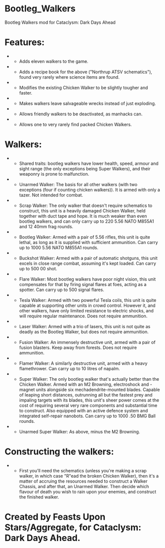 
# Bootleg_Walkers
Bootleg Walkers mod for Cataclysm: Dark Days Ahead


# Features:
* - Adds eleven walkers to the game.
* - Adds a recipe book for the above ("Northrup ATSV schematics"), found very rarely where science items are found.
* - Modifies the existing Chicken Walker to be slightly tougher and faster.
* - Makes walkers leave salvageable wrecks instead of just exploding.
* - Allows friendly walkers to be deactivated, as manhacks can.
* - Allows one to very rarely find packed Chicken Walkers.


# Walkers: 

* - Shared traits: bootleg walkers have lower health, speed, armour and sight range (the only exceptions being Super Walkers), and their weaponry is prone to malfunction.

* - Unarmed Walker: The basis for all other walkers (with two exceptions (four if counting chicken walkers)).  It is armed with only a tazer.  Not intended for combat.

* - Scrap Walker: The only walker that doesn't require schematics to construct, this unit is a heavily damaged Chicken Walker, held together with duct tape and hope.  It is much weaker than even bootleg walkers, and can only carry up to 220 5.56 NATO M855A1 and 12 40mm frag rounds.

* - Bootleg Walker: Armed with a pair of 5.56 rifles, this unit is quite lethal, as long as it is supplied with sufficient ammunition.  Can carry up to 1000 5.56 NATO M855A1 rounds.

* - Buckshot Walker: Armed with a pair of automatic shotguns, this unit excels in close range combat, assuming it's kept loaded.  Can carry up to 500 00 shot.

* - Flare Walker: Most bootleg walkers have poor night vision, this unit compensates for that by firing signal flares at foes, acting as a spotter.  Can carry up to 500 signal flares.

* - Tesla Walker: Armed with two powerful Tesla coils, this unit is quite capable at supporting other units in crowd control.  However it, and other walkers, have only limited resistance to electric shocks, and will require regular maintenance.  Does not require ammunition.

* - Laser Walker: Armed with a trio of lasers, this unit is not quite as deadly as the Bootleg Walker, but does not require ammunition.

* - Fusion Walker: An immensely destructive unit, armed with a pair of fusion blasters.  Keep away from forests.  Does not require ammunition.

* - Flamer Walker: A similarly destructive unit, armed with a heavy flamethrower.  Can carry up to 10 litres of napalm.

* - Super Walker: The only bootleg walker that's actually better than the Chicken Walker.  Armed with an M2 Browning, electroshock and -magnet units alongside six mechadendrite-mounted blades. Capable of leaping short distances, outrunning all but the fastest prey and impaling targets with its blades, this unit's sheer power comes at the cost of requiring several very rare components and substantial time to construct.  Also equipped with an active defence system and integrated self-repair nanobots.  Can carry up to 1000 .50 BMG Ball rounds.

* - Unarmed Super Walker: As above, minus the M2 Browning.


# Constructing the walkers:
* - First you'll need the schematics (unless you're making a scrap walker, in which case "R"ead the broken Chicken Walker), then it's a matter of accruing the resources needed to construct a Walker Chassis, and after that, an Unarmed Walker. Then decide which flavour of death you wish to rain upon your enemies, and construct the finished walker.


# Created by Feasts Upon Stars/Aggregate, for Cataclysm: Dark Days Ahead.

